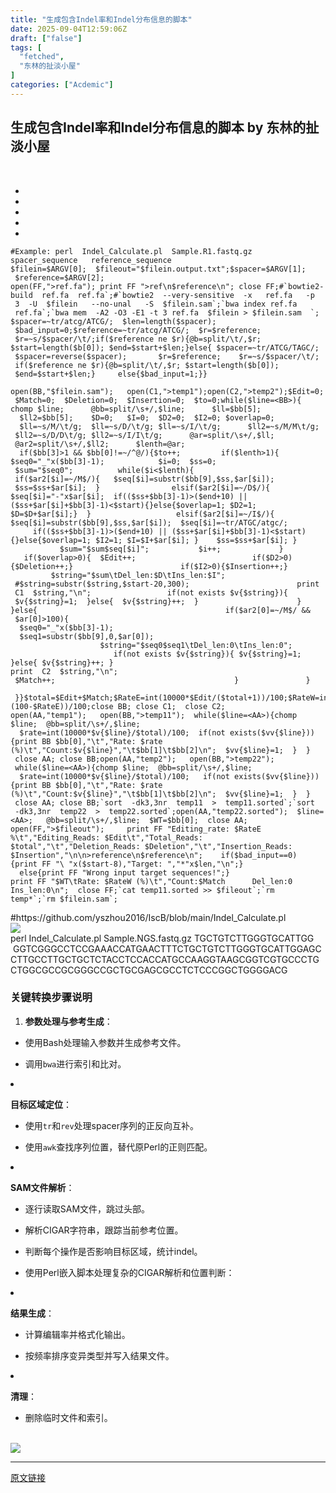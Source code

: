 ```yaml
---
title: "生成包含Indel率和Indel分布信息的脚本"
date: 2025-09-04T12:59:06Z
draft: ["false"]
tags: [
  "fetched",
  "东林的扯淡小屋"
]
categories: ["Acdemic"]
---
```

生成包含Indel率和Indel分布信息的脚本 by 东林的扯淡小屋
------
<div><section><span leaf=""><br></span></section><section><section><ul><li><li><li><li><li></ul><pre data-lang="swift"><code><span leaf=""><span>#</span><span>Example</span><span>: perl  </span><span>Indel_Calculate</span><span>.pl  </span><span>Sample</span><span>.</span><span>R1</span><span>.fastq.gz   spacer_sequence   reference_sequence</span></span></code><code><span leaf=""><br></span></code><code><span leaf=""><span>$filein</span><span>=</span><span>$ARGV</span><span>[</span><span>0</span><span>];  </span></span></code><code><span leaf=""><span>$fileout</span><span>=</span><span>"$filein.output.txt"</span><span>;</span></span></code><code><span leaf=""><span>$spacer</span><span>=</span><span>$ARGV</span><span>[</span><span>1</span><span>];  </span></span></code><code><span leaf=""><span>$reference</span><span>=</span><span>$ARGV</span><span>[</span><span>2</span><span>];</span></span></code><code><span leaf=""><br></span></code><code><span leaf=""><span>open</span><span>(</span><span>FF</span><span>,</span><span>"&gt;ref.fa"</span><span>); print </span><span>FF</span><span> </span><span><span>"&gt;ref</span></span><span><span>\n</span></span><span><span>$reference</span></span><span><span>\n</span></span><span><span>"</span></span><span>; close </span><span>FF</span><span>;</span></span></code><code><span leaf=""><span>#`bowtie2</span><span>-</span><span>build  ref.fa  ref.fa`;</span></span></code><code><span leaf=""><span>#`bowtie2  </span><span>--</span><span>very</span><span>-</span><span>sensitive  </span><span>-</span><span>x   ref.fa   </span><span>-</span><span>p  </span><span>3</span><span>  </span><span>-</span><span>U</span><span>  </span><span>$filein</span><span>   </span><span>--</span><span>no</span><span>-</span><span>unal   </span><span>-</span><span>S</span><span>  </span><span>$filein</span><span>.sam`;</span></span></code><code><span leaf=""><span>`bwa index ref.fa  ref.fa`;</span></span></code><code><span leaf=""><span>`bwa mem  </span><span>-</span><span>A2</span><span> </span><span>-</span><span>O3</span><span> </span><span>-</span><span>E1</span><span> </span><span>-</span><span>t </span><span>3</span><span> ref.fa  </span><span>$filein</span><span> </span><span>&gt;</span><span> </span><span>$filein</span><span>.sam  `;</span></span></code><code><span leaf=""><br></span></code><code><span leaf=""><span>$spacer</span><span>=~</span><span>tr</span><span>/atcg/</span><span>ATCG</span><span>/;  $len=length($spacer);  $bad_input=0;</span></span></code><code><span leaf=""><span>$reference=~tr/atcg</span><span>/ATCG/</span><span>;  </span><span>$r</span><span>=</span><span>$reference</span><span>;  </span><span>$r</span><span>=~</span><span>s</span><span>/$spacer/</span><span>\t</span><span>/;</span></span></code><code><span leaf=""><span>if($reference ne $r){@b=split/\t</span><span>/,$r; $start=length($b[0]); $end=$start+$len;}</span></span></code><code><span leaf=""><span>else{ $spacer=~tr/</span><span>ATCG</span><span>/TAGC/</span><span>;  </span><span>$spacer</span><span>=</span><span>reverse(</span><span>$spacer</span><span>); </span></span></code><code><span leaf=""><span>      </span><span>$r</span><span>=</span><span>$reference</span><span>;    </span><span>$r</span><span>=~</span><span>s</span><span>/$spacer/</span><span>\t</span><span>/;</span></span></code><code><span leaf=""><span>	  if($reference ne $r){@b=split/\t</span><span>/,$r; $start=length($b[0]);  $end=$start+$len;}</span></span></code><code><span leaf=""><span>	  else{$bad_input=1;}</span></span></code><code><span leaf=""><span>}</span></span></code><code><span leaf=""><br></span></code><code><span leaf=""><br></span></code><code><span leaf=""><span>open(BB,"$filein.sam");   </span></span></code><code><span leaf=""><span>open(C1,"&gt;temp1");</span></span></code><code><span leaf=""><span>open(C2,"&gt;temp2");</span></span></code><code><span leaf=""><span>$Edit=0;  $Match=0;  $Deletion=0;  $Insertion=0;  $to=0;</span></span></code><code><span leaf=""><span>while($line=&lt;BB&gt;)</span></span></code><code><span leaf=""><span>{     chomp $line;</span></span></code><code><span leaf=""><span>      @bb=split/\s</span><span>+/</span><span>,</span><span>$line</span><span>;</span></span></code><code><span leaf=""><span>      </span><span>$ll</span><span>=</span><span>$bb</span><span>[</span><span>5</span><span>];   </span><span>$ll2</span><span>=</span><span>$bb</span><span>[</span><span>5</span><span>];    </span><span>$D</span><span>=</span><span>0</span><span>;   </span><span>$I</span><span>=</span><span>0</span><span>;  </span><span>$D2</span><span>=</span><span>0</span><span>;  </span><span>$I2</span><span>=</span><span>0</span><span>; </span><span>$overlap</span><span>=</span><span>0</span><span>;  </span></span></code><code><span leaf=""><span>      </span><span>$ll</span><span>=~</span><span>s</span><span>/M/</span><span>\t</span><span>/g;  $ll=~s/</span><span>D</span><span>/\t/</span><span>g; </span><span>$ll</span><span>=~</span><span>s</span><span>/I/</span><span>\t</span><span>/g;</span></span></code><code><span leaf=""><span>      $ll2=~s/</span><span>M</span><span>/M\t/</span><span>g;  </span><span>$ll2</span><span>=~</span><span>s</span><span>/D/</span><span>D</span><span>\t</span><span>/g; $ll2=~s/</span><span>I</span><span>/I\t/</span><span>g;</span></span></code><code><span leaf=""><span>      </span><span>@ar</span><span>=</span><span>split</span><span>/\s+/</span><span>,</span><span>$ll</span><span>;    </span><span>@ar2</span><span>=</span><span>split</span><span>/\s+/</span><span>,</span><span>$ll2</span><span>;</span></span></code><code><span leaf=""><span>      </span><span>$lenth</span><span>=</span><span>@ar</span><span>;  </span></span></code><code><span leaf=""><span>      </span><span>if</span><span>(</span><span>$bb</span><span>[</span><span>3</span><span>]</span><span>&gt;</span><span>1</span><span> </span><span>&amp;&amp;</span><span> </span><span>$bb</span><span>[</span><span>0</span><span>]</span><span>!=~/^</span><span>@</span><span>/){$to++;   </span></span></code><code><span leaf=""><span>      if($lenth&gt;1){</span></span></code><code><span leaf=""><span>          $seq0="_"x($bb[3]-1);  </span></span></code><code><span leaf=""><span>          $i=0;  $ss=0;  </span></span></code><code><span leaf=""><span>             $sum="$seq0";</span></span></code><code><span leaf=""><span>          while($i&lt;$lenth){   </span></span></code><code><span leaf=""><span>               if($ar2[$i]=~/</span><span>M</span><span>$</span><span>/){   $seq[$i]=substr($bb[9],$ss,$ar[$i]);    $ss=$ss+$ar[$i];  } </span></span></code><code><span leaf=""><span>               elsif($ar2[$i]=~/</span><span>D</span><span>$</span><span>/){   $seq[$i]="-"x$ar[$i];  if(($ss+$bb[3]-1)&gt;($end+10) || ($ss+$ar[$i]+$bb[3]-1)&lt;$start){}else{$overlap=1; $D2=1;   $D=$D+$ar[$i];}  }    </span></span></code><code><span leaf=""><span>               elsif($ar2[$i]=~/</span><span>I</span><span>$</span><span>/){   $seq[$i]=substr($bb[9],$ss,$ar[$i]);  $seq[$i]=~tr/</span><span>ATGC</span><span>/atgc/</span><span>;  </span></span></code><code><span leaf=""><span>           </span><span>if</span><span>((</span><span>$ss</span><span>+</span><span>$bb</span><span>[</span><span>3</span><span>]</span><span>-</span><span>1</span><span>)</span><span>&gt;</span><span>(</span><span>$end</span><span>+</span><span>10</span><span>) </span><span>||</span><span> (</span><span>$ss</span><span>+</span><span>$ar</span><span>[</span><span>$i</span><span>]</span><span>+</span><span>$bb</span><span>[</span><span>3</span><span>]</span><span>-</span><span>1</span><span>)</span><span>&lt;</span><span>$start</span><span>){}</span><span>else</span><span>{</span><span>$overlap</span><span>=</span><span>1</span><span>; </span><span>$I2</span><span>=</span><span>1</span><span>; </span><span>$I</span><span>=</span><span>$I</span><span>+</span><span>$ar</span><span>[</span><span>$i</span><span>]; }    </span><span>$ss</span><span>=</span><span>$ss</span><span>+</span><span>$ar</span><span>[</span><span>$i</span><span>]; }    </span></span></code><code><span leaf=""><span>             </span><span>$sum</span><span>=</span><span>"$sum$seq[$i]"</span><span>;</span></span></code><code><span leaf=""><span>           </span><span>$i</span><span>++</span><span>;  </span></span></code><code><span leaf=""><span>           }</span></span></code><code><span leaf=""><span>             </span><span>if</span><span>(</span><span>$overlap</span><span>&gt;</span><span>0</span><span>){  </span><span>$Edit</span><span>++</span><span>;  </span></span></code><code><span leaf=""><span>                        </span><span>if</span><span>(</span><span>$D2</span><span>&gt;</span><span>0</span><span>){</span><span>$Deletion</span><span>++</span><span>;}</span></span></code><code><span leaf=""><span>                        </span><span>if</span><span>(</span><span>$I2</span><span>&gt;</span><span>0</span><span>){</span><span>$Insertion</span><span>++</span><span>;}</span></span></code><code><span leaf=""><span>                 </span><span>$string</span><span>=</span><span><span>"$sum</span></span><span><span>\t</span></span><span><span>Del_len:$D</span></span><span><span>\t</span></span><span><span>Ins_len:$I"</span></span><span>;    #</span><span>$string</span><span>=</span><span>substr(</span><span>$string</span><span>,</span><span>$start</span><span>-</span><span>20</span><span>,</span><span>300</span><span>);</span></span></code><code><span leaf=""><span>                        print  </span><span>C1</span><span>  </span><span>$string</span><span>,</span><span><span>"</span></span><span><span>\n</span></span><span><span>"</span></span><span>;</span></span></code><code><span leaf=""><span>                 </span><span>if</span><span>(not exists </span><span>$v</span><span>{</span><span>$string</span><span>}){  </span><span>$v</span><span>{</span><span>$string</span><span>}</span><span>=</span><span>1</span><span>;  }</span><span>else</span><span>{  </span><span>$v</span><span>{</span><span>$string</span><span>}</span><span>++</span><span>;  }</span></span></code><code><span leaf=""><span>                      }</span></span></code><code><span leaf=""><span>      }</span><span>else</span><span>{     </span></span></code><code><span leaf=""><span>                                     </span><span>if</span><span>(</span><span>$ar2</span><span>[</span><span>0</span><span>]</span><span>=~/</span><span>M</span><span>$</span><span>/</span><span> </span><span>&amp;&amp;</span><span>   </span><span>$ar</span><span>[</span><span>0</span><span>]</span><span>&gt;</span><span>100</span><span>){</span></span></code><code><span leaf=""><span>                                        </span><span>$seq0</span><span>=</span><span>"_"</span><span>x(</span><span>$bb</span><span>[</span><span>3</span><span>]</span><span>-</span><span>1</span><span>);</span></span></code><code><span leaf=""><span>                                          </span><span>$seq1</span><span>=</span><span>substr(</span><span>$bb</span><span>[</span><span>9</span><span>],</span><span>0</span><span>,</span><span>$ar</span><span>[</span><span>0</span><span>]);      </span></span></code><code><span leaf=""><span>                                                    </span><span>$string</span><span>=</span><span><span>"$seq0$seq1</span></span><span><span>\t</span></span><span><span>Del_len:0</span></span><span><span>\t</span></span><span><span>Ins_len:0"</span></span><span>;    </span></span></code><code><span leaf=""><span>                           </span><span>if</span><span>(not exists </span><span>$v</span><span>{</span><span>$string</span><span>}){ </span><span>$v</span><span>{</span><span>$string</span><span>}</span><span>=</span><span>1</span><span>; }</span><span>else</span><span>{ </span><span>$v</span><span>{</span><span>$string</span><span>}</span><span>++</span><span>; }   </span></span></code><code><span leaf=""><span>                                        print  </span><span>C2</span><span>  </span><span>$string</span><span>,</span><span><span>"</span></span><span><span>\n</span></span><span><span>"</span></span><span>;    </span></span></code><code><span leaf=""><span>                                         </span><span>$Match</span><span>++</span><span>;   </span></span></code><code><span leaf=""><span>                                     }</span></span></code><code><span leaf=""><span>               }</span></span></code><code><span leaf=""><span>           }</span></span></code><code><span leaf=""><span>}</span></span></code><code><span leaf=""><span>$total</span><span>=</span><span>$Edit</span><span>+</span><span>$Match</span><span>;</span></span></code><code><span leaf=""><span>$RateE</span><span>=</span><span>int(</span><span>10000</span><span>*</span><span>$Edit</span><span>/($total+1))/</span><span>100</span><span>;</span></span></code><code><span leaf=""><span>$RateW</span><span>=</span><span>int(</span><span>100</span><span>*</span><span>(</span><span>100</span><span>-</span><span>$RateE</span><span>))</span><span>/100;</span></span></code><code><span leaf=""><span>close BB; close C1;  close C2;</span></span></code><code><span leaf=""><br></span></code><code><span leaf=""><span>open(AA,"temp1");   open(BB,"&gt;temp11");  while($line=&lt;AA&gt;){chomp $line;  @bb=split/\s</span><span>+/</span><span>,</span><span>$line</span><span>;     </span><span>$rate</span><span>=</span><span>int(</span><span>10000</span><span>*</span><span>$v</span><span>{</span><span>$line</span><span>}</span><span>/$total)/</span><span>100</span><span>;  </span><span>if</span><span>(not exists(</span><span>$vv</span><span>{</span><span>$line</span><span>})){print </span><span>BB</span><span> </span><span>$bb</span><span>[</span><span>0</span><span>],</span><span><span>"</span></span><span><span>\t</span></span><span><span>"</span></span><span>,</span><span><span>"Rate: $rate (%)</span></span><span><span>\t</span></span><span><span>"</span></span><span>,</span><span>"Count:$v{$line}"</span><span>,</span><span><span>"</span></span><span><span>\t</span></span><span><span>$bb[1]</span></span><span><span>\t</span></span><span><span>$bb[2]</span></span><span><span>\n</span></span><span><span>"</span></span><span>;  </span><span>$vv</span><span>{</span><span>$line</span><span>}</span><span>=</span><span>1</span><span>;  }  }  close </span><span>AA</span><span>; close </span><span>BB</span><span>;</span></span></code><code><span leaf=""><span>open</span><span>(</span><span>AA</span><span>,</span><span>"temp2"</span><span>);   </span><span>open</span><span>(</span><span>BB</span><span>,</span><span>"&gt;temp22"</span><span>);  </span><span>while</span><span>(</span><span>$line</span><span>=&lt;</span><span>AA</span><span>&gt;</span><span>){chomp </span><span>$line</span><span>;  </span><span>@bb</span><span>=</span><span>split</span><span>/\s+/</span><span>,</span><span>$line</span><span>;       </span><span>$rate</span><span>=</span><span>int(</span><span>10000</span><span>*</span><span>$v</span><span>{</span><span>$line</span><span>}</span><span>/$total)/</span><span>100</span><span>;   </span><span>if</span><span>(not exists(</span><span>$vv</span><span>{</span><span>$line</span><span>})){print </span><span>BB</span><span> </span><span>$bb</span><span>[</span><span>0</span><span>],</span><span><span>"</span></span><span><span>\t</span></span><span><span>"</span></span><span>,</span><span><span>"Rate: $rate (%)</span></span><span><span>\t</span></span><span><span>"</span></span><span>,</span><span>"Count:$v{$line}"</span><span>,</span><span><span>"</span></span><span><span>\t</span></span><span><span>$bb[1]</span></span><span><span>\t</span></span><span><span>$bb[2]</span></span><span><span>\n</span></span><span><span>"</span></span><span>;  </span><span>$vv</span><span>{</span><span>$line</span><span>}</span><span>=</span><span>1</span><span>;  }  }  close </span><span>AA</span><span>; close </span><span>BB</span><span>;</span></span></code><code><span leaf=""><span>`sort  </span><span>-</span><span>dk3,3nr  temp11  </span><span>&gt;</span><span>  temp11.sorted`;</span></span></code><code><span leaf=""><span>`sort  </span><span>-</span><span>dk3,3nr  temp22  </span><span>&gt;</span><span>  temp22.sorted`;</span></span></code><code><span leaf=""><span>open</span><span>(</span><span>AA</span><span>,</span><span>"temp22.sorted"</span><span>);  </span><span>$line</span><span>=&lt;</span><span>AA</span><span>&gt;</span><span>;   </span><span>@bb</span><span>=</span><span>split</span><span>/\s+/</span><span>,</span><span>$line</span><span>;  </span><span>$WT</span><span>=</span><span>$bb</span><span>[</span><span>0</span><span>];  close </span><span>AA</span><span>;</span></span></code><code><span leaf=""><br></span></code><code><span leaf=""><span>open</span><span>(</span><span>FF</span><span>,</span><span>"&gt;$fileout"</span><span>);</span></span></code><code><span leaf=""><span>     print </span><span>FF</span><span> </span><span><span>"Editing_rate: $RateE %</span></span><span><span>\t</span></span><span><span>"</span></span><span>,</span><span><span>"Editing_Reads: $Edit</span></span><span><span>\t</span></span><span><span>"</span></span><span>,</span><span>"Total_Reads: $total"</span><span>,</span><span><span>"</span></span><span><span>\t</span></span><span><span>"</span></span><span>,</span><span>"Deletion_Reads: $Deletion"</span><span>,</span><span><span>"</span></span><span><span>\t</span></span><span><span>"</span></span><span>,</span><span>"Insertion_Reads: $Insertion"</span><span>,</span><span><span>"</span></span><span><span>\n\n</span></span><span><span>&gt;reference</span></span><span><span>\n</span></span><span><span>$reference</span></span><span><span>\n</span></span><span><span>"</span></span><span>;</span></span></code><code><span leaf=""><span>    </span><span>if</span><span>(</span><span>$bad_input</span><span>==</span><span>0</span><span>){print </span><span>FF</span><span> </span><span>"\ "</span><span>x(</span><span>$start</span><span>-</span><span>8</span><span>),</span><span>"Target: "</span><span>,</span><span>"*"</span><span>x</span><span>$len</span><span>,</span><span><span>"</span></span><span><span>\n</span></span><span><span>"</span></span><span>;}</span></span></code><code><span leaf=""><span>    </span><span>else</span><span>{print </span><span>FF</span><span> </span><span>"Wrong input target sequences!"</span><span>;}</span></span></code><code><span leaf=""><span>    print </span><span>FF</span><span> </span><span><span>"$WT</span></span><span><span>\t</span></span><span><span>Rate: $RateW (%)</span></span><span><span>\t</span></span><span><span>"</span></span><span>,</span><span><span>"Count:$Match      Del_len:0       Ins_len:0</span></span><span><span>\n</span></span><span><span>"</span></span><span>;  </span></span></code><code><span leaf=""><span>close </span><span>FF</span><span>;</span></span></code><code><span leaf=""><span>`cat temp11.sorted </span><span>&gt;&gt;</span><span> </span><span>$fileout</span><span>`;</span></span></code><code><span leaf=""><span>`rm temp</span><span>*</span><span>`;</span></span></code><code><span leaf=""><span>`rm </span><span>$filein</span><span>.sam`;</span></span></code></pre></section></section><section><span leaf="">#https://github.com/yszhou2016/IscB/blob/main/Indel_Calculate.pl</span></section><section nodeleaf=""><img data-ratio="0.23148148148148148" data-s="300,640" data-type="png" data-w="1080" type="block" data-imgfileid="100028436" data-src="https://mmbiz.qpic.cn/mmbiz_png/kZ1wdgAscBoiaKLbobtxxpuVofXgcx6o0IGXvMc2fvsN7pxqWU9VAPLOiaOI6vZnjmyVibYVA3CkWmBMtlGnibpQdw/640?wx_fmt=png&amp;from=appmsg" src="https://mmbiz.qpic.cn/mmbiz_png/kZ1wdgAscBoiaKLbobtxxpuVofXgcx6o0IGXvMc2fvsN7pxqWU9VAPLOiaOI6vZnjmyVibYVA3CkWmBMtlGnibpQdw/640?wx_fmt=png&amp;from=appmsg"></section><section><span leaf="">perl Indel_Calculate.pl Sample.NGS.fastq.gz TGCTGTCTTGGGTGCATTGG  GGTCGGGCCTCCGAAACCATGAACTTTCTGCTGTCTTGGGTGCATTGGAGCCTTGCCTTGCTGCTCTACCTCCACCATGCCAAGGTAAGCGGTCGTGCCCTGCTGGCGCCGCGGGCCGCTGCGAGCGCCTCTCCCGGCTGGGGACG</span></section><h3><span leaf="">关键转换步骤说明</span></h3><ol><li><p><strong><span leaf="">参数处理与参考生成</span></strong><span leaf="">：</span></p></li></ol><ul><li><p><span leaf="">使用Bash处理输入参数并生成参考文件。</span></p></li><li><p><span leaf="">调用</span><code><span leaf="">bwa</span></code><span leaf="">进行索引和比对。</span></p></li></ul><li><p><strong><span leaf="">目标区域定位</span></strong><span leaf="">：</span></p></li><ul><li><p><span leaf="">使用</span><code><span leaf="">tr</span></code><span leaf="">和</span><code><span leaf="">rev</span></code><span leaf="">处理spacer序列的正反向互补。</span></p></li><li><p><span leaf="">使用</span><code><span leaf="">awk</span></code><span leaf="">查找序列位置，替代原Perl的正则匹配。</span></p></li></ul><li><p><strong><span leaf="">SAM文件解析</span></strong><span leaf="">：</span></p></li><ul><li><p><span leaf="">逐行读取SAM文件，跳过头部。</span></p></li><li><p><span leaf="">解析CIGAR字符串，跟踪当前参考位置。</span></p></li><li><p><span leaf="">判断每个操作是否影响目标区域，统计indel。</span></p></li></ul><ul><li><p><span leaf="">使用Perl嵌入脚本处理复杂的CIGAR解析和位置判断：</span></p></li></ul><li><p><strong><span leaf="">结果生成</span></strong><span leaf="">：</span></p></li><ul><li><p><span leaf="">计算编辑率并格式化输出。</span></p></li><li><p><span leaf="">按频率排序变异类型并写入结果文件。</span></p></li></ul><li><p><strong><span leaf="">清理</span></strong><span leaf="">：</span></p></li><ul><li><p><span leaf="">删除临时文件和索引。</span></p></li></ul><section><span leaf=""><br></span></section><section nodeleaf=""><img data-ratio="0.5861111111111111" data-s="300,640" data-type="png" data-w="1080" type="block" data-imgfileid="100028437" data-src="https://mmbiz.qpic.cn/mmbiz_png/kZ1wdgAscBoiaKLbobtxxpuVofXgcx6o0skPfibbxfXLHFRtRFibgvqugsApiae28EL8vu0Mibb1PU1f8cMY9x9iajIw/640?wx_fmt=png&amp;from=appmsg" src="https://mmbiz.qpic.cn/mmbiz_png/kZ1wdgAscBoiaKLbobtxxpuVofXgcx6o0skPfibbxfXLHFRtRFibgvqugsApiae28EL8vu0Mibb1PU1f8cMY9x9iajIw/640?wx_fmt=png&amp;from=appmsg"></section><p><mp-style-type data-value="3"></mp-style-type></p></div>  
<hr>
<a href="https://mp.weixin.qq.com/s/GolbVUCZHUyraMCPavj2hg",target="_blank" rel="noopener noreferrer">原文链接</a>
